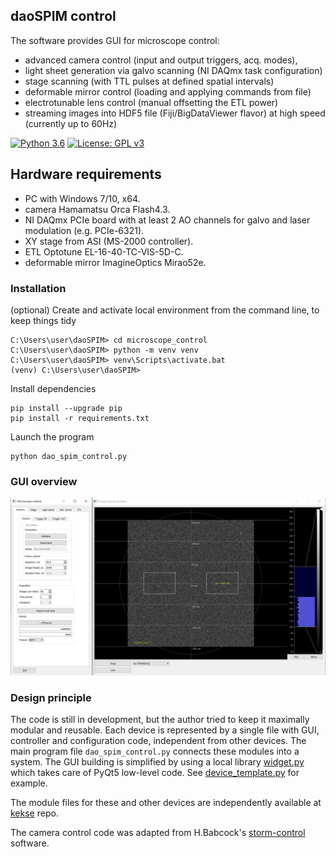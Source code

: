 ## daoSPIM control
The software provides GUI for microscope control:
- advanced camera control (input and output triggers, acq. modes), 
- light sheet generation via galvo scanning (NI DAQmx task configuration)
- stage scanning (with TTL pulses at defined spatial intervals)
- deformable mirror control (loading and applying commands from file)
- electrotunable lens control (manual offsetting the ETL power)
- streaming images into HDF5 file (Fiji/BigDataViewer flavor) at high speed (currently up to 60Hz)

[![Python 3.6](https://img.shields.io/badge/python-3.6-blue.svg)](https://www.python.org/downloads/release/python-360/)
[![License: GPL v3](https://img.shields.io/badge/License-GPLv3-blue.svg)](https://www.gnu.org/licenses/gpl-3.0)

## Hardware requirements
 - PC with Windows 7/10, x64.
 - camera Hamamatsu Orca Flash4.3.
 - NI DAQmx PCIe board with at least 2 AO channels for galvo and laser modulation (e.g. PCIe-6321).
 - XY stage from ASI (MS-2000 controller).
 - ETL Optotune EL-16-40-TC-VIS-5D-C.
 - deformable mirror ImagineOptics Mirao52e.

### Installation 
(optional) Create and activate local environment from the command line, to keep things tidy
```
C:\Users\user\daoSPIM> cd microscope_control
C:\Users\user\daoSPIM> python -m venv venv
C:\Users\user\daoSPIM> venv\Scripts\activate.bat
(venv) C:\Users\user\daoSPIM>
```
Install dependencies 
```
pip install --upgrade pip
pip install -r requirements.txt
```
Launch the program
```
python dao_spim_control.py
```

### GUI overview
![GUI](./images/GUI0.png)

### Design principle
The code is still in development, but the author tried to keep it maximally modular and reusable. Each device is represented by a single file with GUI, controller and configuration code, independent from other devices. The main program file `dao_spim_control.py` connects these modules into a system. The GUI building is simplified by using a local library [widget.py](./src/widget.py) which takes care of PyQt5 low-level code.
See [device_template.py](./src/device_template.py) for example. 

The module files for these and other devices are independently available at [kekse](https://github.com/nvladimus/kekse) repo.

The camera control code was adapted from H.Babcock's [storm-control](https://github.com/ZhuangLab/storm-control/tree/master/storm_control/sc_hardware/hamamatsu) software.


